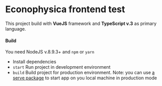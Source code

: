 # Econophysica frontend test

This project build with **VueJS** framework and **TypeScript v.3** as primary language.

#### Build
You need NodeJS v.8.9.3+ and `npm` or `yarn`
- Install dependencies
- `start` Run project in development environment 
- `build` Build project for production environment. Note: you can use [a serve package](https://www.npmjs.com/package/serve) to start app on you local machine in production mode